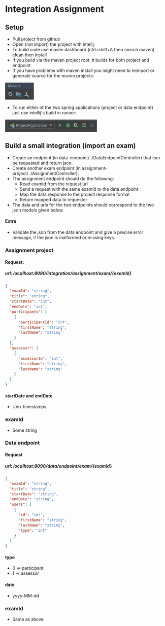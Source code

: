 # Integration Assignment

## Setup

-   Pull project from github
-   Open (not import) the project with intellij
-   To build code use maven dashboard (ctrl+shift+A then search maven) clean then install
-   If you build via the maven project root, it builds for both project and endpoint
-   If you have problems with maven install you might need to reimport or generate source for the maven projects:

![](image/mavenImport.png)
-   To run either of the two spring applications (project or data endpoint) just use intellij's build in runner:

![](image/springRun.png)

## Build a small integration (import an exam)
- Create an endpoint (in data-endpoint/../DataEndpointController) that can be requested and return json.
- Create another exam endpoint (in assignment-project/../AssignmentController).
- The assignment endpoint should do the following:
    -   Read examId from the request url
    -   Send a request with the same examId to the data endpoint
    -   Map the data response to the project response format
    -   Return mapped data to requester
- The data and urls for the two endpoints should correspond to the two json models given below.

#### Extra
- Validate the json from the data endpoint and give a precise error message, if the json is malformed or missing keys.


### Assignment project
#### Request:
##### url: localhost:8080/integration/assignment/exam/{examId}
```json
{
  "examId": "string",
  "title": "string",
  "startDate": "int",
  "endDate": "int",
  "participants": [
    {
      "participantId": "int",
      "firstName": "string",
      "lastName": "string"
    }
  ],
  "assessor": [
    {
      "assessorId": "int",
      "firstName": "string",
      "lastName": "string"
    }
  ]
}
```
#### startDate and endDate
- Unix timestamps
### examId
- Some string

### Data endpoint
#### Request 
##### url: localhost:8090/data/endpoint/exam/{examId}
```json
{
  "examId": "string",
  "title": "string",
  "startDate": "string",
  "endDate": "string",
  "users": [
    {
      "id": "int",
      "firstName": "string",
      "lastName": "string",
      "type": "int"
    }
  ]
}
```

#### type
- 0 => participant
- 1 => assessor

#### date
- yyyy-MM-dd

### examId
- Same as above
